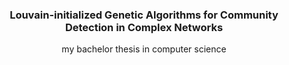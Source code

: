 <p align="center">
  <h3 align="center">Louvain-initialized Genetic Algorithms for Community Detection in Complex Networks</h3>
  <p align="center">my bachelor thesis in computer science</p>
</p>
